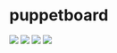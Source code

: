 # puppetboard
[![](https://images.microbadger.com/badges/version/jorgeandrada/puppetboard.svg)](https://microbadger.com/images/jorgeandrada/puppetboard "Get your own version badge on microbadger.com") [![](https://images.microbadger.com/badges/image/jorgeandrada/puppetboard.svg)](https://microbadger.com/images/jorgeandrada/puppetboard "Get your own image badge on microbadger.com") [![](https://images.microbadger.com/badges/commit/jorgeandrada/puppetboard.svg)](https://microbadger.com/images/jorgeandrada/puppetboard "Get your own commit badge on microbadger.com") [![](https://images.microbadger.com/badges/license/jorgeandrada/puppetboard.svg)](https://microbadger.com/images/jorgeandrada/puppetboard "Get your own license badge on microbadger.com")
